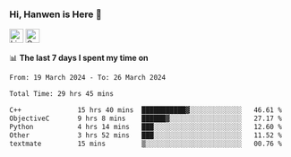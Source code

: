 ### Hi, Hanwen is Here 👋
<p>
	<a href="https://www.linkedin.com/in/liu-hanwen/"><img src="https://img.shields.io/badge/@hanwen-0A66C2?style=flat&logo=LinkedIn&logoColor=white" alt="Linkedin"  height="25px"/></a> 
	<a href="https://scholar.google.com/citations?user=HDF0su0AAAAJ"><img src="https://img.shields.io/badge/scholar-4385FE.svg?&style=plastic&logo=google-scholar&logoColor=white" alt="Google Scholar" height="25px"> </a>
</p>

📊 **The last 7 days I spent my time on** 
<!--START_SECTION:waka-->

```txt
From: 19 March 2024 - To: 26 March 2024

Total Time: 29 hrs 45 mins

C++              15 hrs 40 mins  ███████████▓░░░░░░░░░░░░░   46.61 %
ObjectiveC       9 hrs 8 mins    ██████▓░░░░░░░░░░░░░░░░░░   27.17 %
Python           4 hrs 14 mins   ███░░░░░░░░░░░░░░░░░░░░░░   12.60 %
Other            3 hrs 52 mins   ███░░░░░░░░░░░░░░░░░░░░░░   11.52 %
textmate         15 mins         ▒░░░░░░░░░░░░░░░░░░░░░░░░   00.76 %
```

<!--END_SECTION:waka-->


<!--
**david990917/david990917** is a ✨ _special_ ✨ repository because its `README.md` (this file) appears on your GitHub profile.

Here are some ideas to get you started:

- 🔭 I’m currently working on ...
- 🌱 I’m currently learning ...
- 👯 I’m looking to collaborate on ...
- 🤔 I’m looking for help with ...
- 💬 Ask me about ...
- 📫 How to reach me: ...
- 😄 Pronouns: ...
- ⚡ Fun fact: ...
-->
